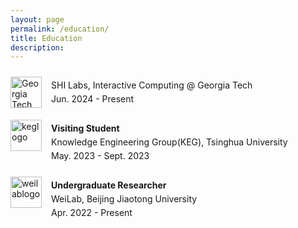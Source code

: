 ```yaml
---
layout: page
permalink: /education/
title: Education
description:
---
```


<div class="experience-item">
  <img src="/path/to/logo2.png" alt="Georgia Tech" style="float: left; margin-right: 15px; width: 50px; height: auto;">
  <p><strong></strong></p>
  <p>SHI Labs, Interactive Computing @ Georgia Tech</p>
  <p>Jun. 2024 - Present</p>
</div>

<div class="experience-item">
  <img src="/path/to/logo1.png" alt="keglogo" style="float: left; margin-right: 15px; width: 50px; height: auto;">
  <p><strong>Visiting Student</strong></p>
  <p>Knowledge Engineering Group(KEG), Tsinghua University</p>
  <p>May. 2023 - Sept. 2023</p>
</div>

<div class="experience-item">
  <img src="wei_logo.jpeg" alt="weilablogo" style="float: left; margin-right: 15px; width: 50px; height: auto;">
  <p><strong>Undergraduate Researcher</strong></p>
  <p>WeiLab, Beijing Jiaotong University</p>
  <p>Apr. 2022 - Present</p>
</div>

<style>
.experience-item {
  clear: both;
  padding: 10px 0;
}
.experience-item img {
  vertical-align: middle;
}
.experience-item p {
  margin: 5px 0;
}
</style>
